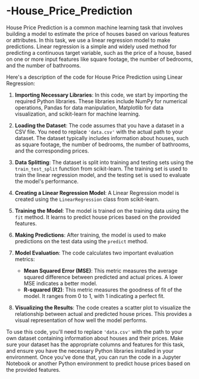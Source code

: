 # -House_Price_Prediction
House Price Prediction is a common machine learning task that involves building a model to estimate the price of houses based on various features or attributes. In this task, we use a linear regression model to make predictions. Linear regression is a simple and widely used method for predicting a continuous target variable, such as the price of a house, based on one or more input features like square footage, the number of bedrooms, and the number of bathrooms.

Here's a description of the code for House Price Prediction using Linear Regression:

1. **Importing Necessary Libraries**: In this code, we start by importing the required Python libraries. These libraries include NumPy for numerical operations, Pandas for data manipulation, Matplotlib for data visualization, and scikit-learn for machine learning.

2. **Loading the Dataset**: The code assumes that you have a dataset in a CSV file. You need to replace `'data.csv'` with the actual path to your dataset. The dataset typically includes information about houses, such as square footage, the number of bedrooms, the number of bathrooms, and the corresponding prices.

3. **Data Splitting**: The dataset is split into training and testing sets using the `train_test_split` function from scikit-learn. The training set is used to train the linear regression model, and the testing set is used to evaluate the model's performance.

4. **Creating a Linear Regression Model**: A Linear Regression model is created using the `LinearRegression` class from scikit-learn.

5. **Training the Model**: The model is trained on the training data using the `fit` method. It learns to predict house prices based on the provided features.

6. **Making Predictions**: After training, the model is used to make predictions on the test data using the `predict` method.

7. **Model Evaluation**: The code calculates two important evaluation metrics:
   - **Mean Squared Error (MSE)**: This metric measures the average squared difference between predicted and actual prices. A lower MSE indicates a better model.
   - **R-squared (R2)**: This metric measures the goodness of fit of the model. It ranges from 0 to 1, with 1 indicating a perfect fit.

8. **Visualizing the Results**: The code creates a scatter plot to visualize the relationship between actual and predicted house prices. This provides a visual representation of how well the model performs.

To use this code, you'll need to replace `'data.csv'` with the path to your own dataset containing information about houses and their prices. Make sure your dataset has the appropriate columns and features for this task, and ensure you have the necessary Python libraries installed in your environment. Once you've done that, you can run the code in a Jupyter Notebook or another Python environment to predict house prices based on the provided features.
